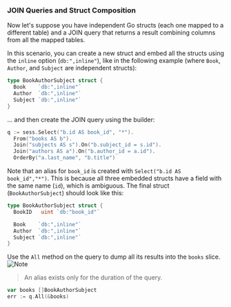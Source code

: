 ### JOIN Queries and Struct Composition

Now let's suppose you have independent Go structs (each one mapped to a different
table) and a JOIN query that returns a result combining columns from all the 
mapped tables.

In this scenario, you can create a new struct and embed all the structs using the
`inline` option (`db:",inline"`), like in the following example (where `Book`,
`Author`, and `Subject` are independent structs):

```go
type BookAuthorSubject struct {
  Book    `db:",inline"`
  Author  `db:",inline"`
  Subject `db:",inline"`
}
```

... and then create the JOIN query using the builder:


```go
q := sess.Select("b.id AS book_id", "*").
  From("books AS b").
  Join("subjects AS s").On("b.subject_id = s.id").
  Join("authors AS a").On("b.author_id = a.id").
  OrderBy("a.last_name", "b.title")
```

Note that an alias for `book_id` is created with `Select("b.id AS book_id","*")`. 
This is because all three embedded structs have a field with the same name (`id`),
which is ambiguous. The final struct (`BookAuthorSubject`) should look like this:

```go
type BookAuthorSubject struct {
  BookID   uint `db:"book_id"`

  Book    `db:",inline"`
  Author  `db:",inline"`
  Subject `db:",inline"`
}
```

Use the `All` method on the query to dump all its results into the `books`
slice.
![Note](https://github.com/LizGoro90/db-tour/tree/master/static/img)
> An alias exists only for the duration of the query. 


```go
var books []BookAuthorSubject
err := q.All(&books)
```
